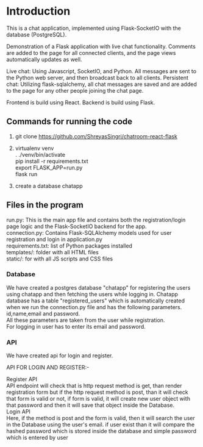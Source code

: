 # Introduction
This is a chat application, implemented using Flask-SocketIO with the database (PostgreSQL).

Demonstration of a Flask application with live chat functionality. Comments are added to the page for all connected clients, and the page views automatically updates as well.

Live chat: Using Javascript, SocketIO, and Python. All messages are sent to the Python web server, and then broadcast back to all clients.
Persistent chat: Utilizing flask-sqlalchemy, all chat messages are saved and are added to the page for any other people joining the chat page.

Frontend is build using React.
Backend is build using Flask.

## Commands for running the code
1) git clone https://github.com/ShreyasSingri/chatroom-react-flask
2) virtualenv venv <br>
. ./venv/bin/activate <br>
pip install -r requirements.txt <br>
export FLASK_APP=run.py <br>
flask run <br>

3) create a database chatapp <br>

## Files in the program
run.py: This is the main app file and contains both the registration/login page logic and the Flask-SocketIO backend for the app.<br>
connection.py: Contains Flask-SQLAlchemy models used for user registration and login in application.py <br>
requirements.txt: list of Python packages installed  <br>
templates/: folder with all HTML files <br>
static/: for with all JS scripts and CSS files <br>

### Database
We have created a postgres database "chatapp" for registering the users using chatapp and then fetching the users while logging in.
Chatapp database has a table "registered_users" which is automatically created when we run the connection.py file and has the following parameters.<br>
id,name,email and password. <br>
All these parameters are taken from the user while registration.<br>
For logging in user has to enter its email and password.<br>


### API
We have created api for login and register.<br>

API FOR LOGIN AND REGISTER:-

Register API <br>
API endpoint will check that is http request method is get, than render registration form but if the http request method is post, than it will check that form is valid or not, if form is valid, it will create new user object with that password and then it will save that object inside the Database.<br>
Login API <br>
Here, if the method is post and the form is valid, then it will search the user in the Database using the user's email. if user exist than it will compare the hashed password which is stored inside the database and simple password which is entered by user

